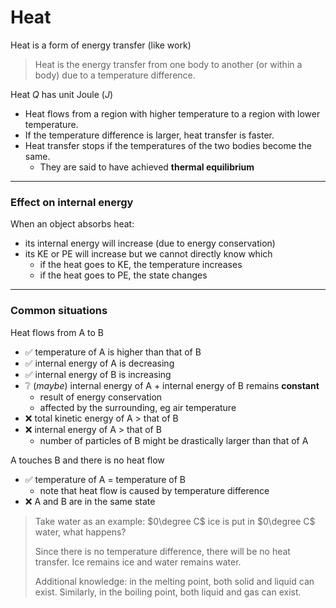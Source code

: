 # Heat

Heat is a form of energy transfer (like work)

> Heat is the energy transfer from one body to another (or within a body) due to a temperature difference.

Heat $Q$ has unit Joule ($J$)

- Heat flows from a region with higher temperature to a region with lower temperature.
- If the temperature difference is larger, heat transfer is faster.
- Heat transfer stops if the temperatures of the two bodies become the same.
	- They are said to have achieved **thermal equilibrium**

---

### Effect on internal energy
When an object absorbs heat:
- its internal energy will increase (due to energy conservation)
- its KE or PE will increase but we cannot directly know which
	- if the heat goes to KE, the temperature increases
	- if the heat goes to PE, the state changes

---
### Common situations

Heat flows from A to B
- ✅ temperature of A is higher than that of B
- ✅ internal energy of A is decreasing
- ✅ internal energy of B is increasing
- ❔ (*maybe*) internal energy of A + internal energy of B remains **constant**
	- result of energy conservation
	- affected by the surrounding, eg air temperature
- ❌ total kinetic energy of A > that of B
- ❌ internal energy of A > that of B
	- number of particles of B might be drastically larger than that of A

A touches B and there is no heat flow
- ✅ temperature of A = temperature of B
	- note that heat flow is caused by temperature difference
- ❌ A and B are in the same state
> Take water as an example:
> $0\degree C$ ice is put in $0\degree C$ water, what happens?
> 
> Since there is no temperature difference, there will be no heat transfer.
> Ice remains ice and water remains water.
> 
> Additional knowledge: in the melting point, both solid and liquid can exist. Similarly, in the boiling point, both liquid and gas can exist.